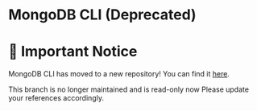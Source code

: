 # MongoDB CLI (Deprecated)

# 🚨 Important Notice
MongoDB CLI has moved to a new repository! You can find it [here](https://github.com/mongodb/mongodb-cli).

This branch is no longer maintained and is read-only now Please update your references accordingly.